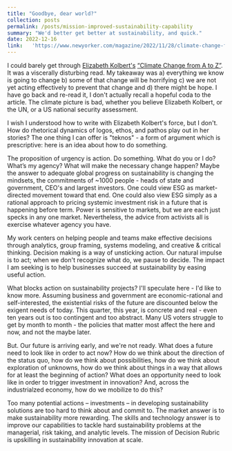 ```yaml
---
title: "Goodbye, dear world?"
collection: posts
permalink: /posts/mission-improved-sustainability-capability
summary: "We'd better get better at sustainability, and quick."
date: 2022-12-16
link:   'https://www.newyorker.com/magazine/2022/11/28/climate-change-from-a-to-z'
---
```


I could barely get through [Elizabeth Kolbert's](https://www.newyorker.com/contributors/elizabeth-kolbert) [“Climate Change from A to Z”]( https://www.newyorker.com/magazine/2022/11/28/climate-change-from-a-to-z). It was a viscerally disturbing read. 
My takeaway was a) everything we know is going to change b) some of that change will be horrifying c) we are not yet acting effectively to prevent that change and d) there might be hope. I have go back and re-read it, I don't actually recall a hopeful coda to the article. 
The climate picture is bad, whether you believe Elizabeth Kolbert, or the UN, or a US national security assessment.  

I wish I understood how to write with Elizabeth Kolbert's force, but I don't. How do rhetorical dynamics of logos, ethos, and pathos play out in her stories? The one thing I can offer is "teknos" - a form of argument which is prescriptive: here is an idea about how to do something.

The proposition of urgency is action. Do something. What do you or I do? What’s my agency? What will make the necessary change happen? Maybe the answer to adequate global progress on sustainability is changing the mindsets, the commitments of ~1000 people - heads of state and government, CEO's and largest investors. One could view ESG as market-directed movement toward that end. One could also view ESG simply as a rational approach to pricing systemic investment risk in a future that is happening before term.
Power is sensitive to markets, but we are each just specks in any one market. Nevertheless, the advice from activists all is exercise whatever agency you have. 

My work centers on helping people and teams make effective decisions through analytics, group framing, systems modeling, and creative & critical thinking. Decision making is a way of unsticking action. Our natural impulse is to act; when we don't recognize what do, we pause to decide. The impact I am seeking is to help businesses succeed at sustainability by easing useful action.

What blocks action on sustainability projects? I'll speculate here - I'd like to know more. Assuming business and government are economic-rational and self-interested, the existential risks of the future are discounted below the exigent needs of today. This quarter, this year, is concrete and real - even ten years out is too contingent and too abstract. Many US voters struggle to get by month to month - the policies that matter most affect the here and now, and not the maybe later.

But. Our future is arriving early, and we're not ready. What does a future need to look like in order to act now? How do we think about the direction of the status quo, how do we think about possibilities, how do we think about exploration of unknowns, how do we think about things in a way that allows for at least the beginning of action? What does an opportunity need to look like in order to trigger investment in innovation? And, across the industrialzed economy, how do we mobilize to do this?

Too many potential actions – investments – in developing sustainability solutions are too hard to think about and commit to. The market answer is to make sustainability more rewarding. The skills and technology answer is to improve our capabilities to tackle hard sustainability problems at the managerial, risk taking, and analytic levels. The mission of Decision Rubric is upskilling in sustainability innovation at scale.
